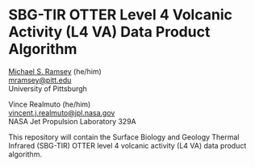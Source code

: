 # SBG-TIR OTTER Level 4 Volcanic Activity (L4 VA) Data Product Algorithm

[Michael S. Ramsey](https://github.com/michaelsramsey) (he/him)<br>
[mramsey@pitt.edu](mailto:mramsey@pitt.edu)<br>
University of Pittsburgh

Vince Realmuto (he/him)<br>
[vincent.j.realmuto@jpl.nasa.gov](mailto:vincent.j.realmuto@jpl.nasa.gov)<br>
NASA Jet Propulsion Laboratory 329A

This repository will contain the Surface Biology and Geology Thermal Infrared (SBG-TIR) OTTER level 4 volcanic activity (L4 VA) data product algorithm.
